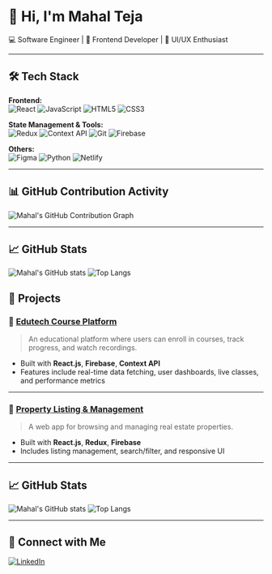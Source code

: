 # 👋 Hi, I'm Mahal Teja

💻 Software Engineer | 🚀 Frontend Developer | 🎨 UI/UX Enthusiast

---

## 🛠️ Tech Stack

**Frontend:**  
![React](https://img.shields.io/badge/React-61DAFB?style=flat&logo=react&logoColor=black)
![JavaScript](https://img.shields.io/badge/JavaScript-F7DF1E?style=flat&logo=javascript&logoColor=black)
![HTML5](https://img.shields.io/badge/HTML5-E34F26?style=flat&logo=html5&logoColor=white)
![CSS3](https://img.shields.io/badge/CSS3-1572B6?style=flat&logo=css3&logoColor=white)

**State Management & Tools:**  
![Redux](https://img.shields.io/badge/Redux-764ABC?style=flat&logo=redux&logoColor=white)
![Context API](https://img.shields.io/badge/Context%20API-61DAFB?style=flat&logo=react&logoColor=black)
![Git](https://img.shields.io/badge/Git-F05032?style=flat&logo=git&logoColor=white)
![Firebase](https://img.shields.io/badge/Firebase-FFCA28?style=flat&logo=firebase&logoColor=black)

**Others:**  
![Figma](https://img.shields.io/badge/Figma-F24E1E?style=flat&logo=figma&logoColor=white)
![Python](https://img.shields.io/badge/Python-3776AB?style=flat&logo=python&logoColor=white)
![Netlify](https://img.shields.io/badge/Netlify-00C7B7?style=flat&logo=netlify&logoColor=white)

---
## 📊 GitHub Contribution Activity

![Mahal's GitHub Contribution Graph](https://github-readme-activity-graph.vercel.app/graph?username=mahalteja&theme=react-dark)

---

## 📈 GitHub Stats

![Mahal's GitHub stats](https://github-readme-stats.vercel.app/api?username=mahalteja&show_icons=true&theme=radical)
![Top Langs](https://github-readme-stats.vercel.app/api/top-langs/?username=mahalteja&layout=compact&theme=radical)


## 🚀 Projects

### 📘 [Edutech Course Platform](https://github.com/mahalteja/edutech-platform)
> An educational platform where users can enroll in courses, track progress, and watch recordings.

- Built with **React.js**, **Firebase**, **Context API**
- Features include real-time data fetching, user dashboards, live classes, and performance metrics

---

### 🏡 [Property Listing & Management](https://github.com/mahalteja/property-listing)
> A web app for browsing and managing real estate properties.

- Built with **React.js**, **Redux**, **Firebase**
- Includes listing management, search/filter, and responsive UI

---

## 📈 GitHub Stats

![Mahal's GitHub stats](https://github-readme-stats.vercel.app/api?username=mahalteja&show_icons=true&theme=radical)
![Top Langs](https://github-readme-stats.vercel.app/api/top-langs/?username=mahalteja&layout=compact&theme=radical)

---

## 🤝 Connect with Me

[![LinkedIn](https://img.shields.io/badge/LinkedIn-blue?style=flat&logo=linkedin)](https://www.linkedin.com/in/mahal-teja-006556248/)
